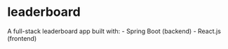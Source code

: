 # leaderboard
A full-stack leaderboard app built with: - Spring Boot (backend) - React.js (frontend)
